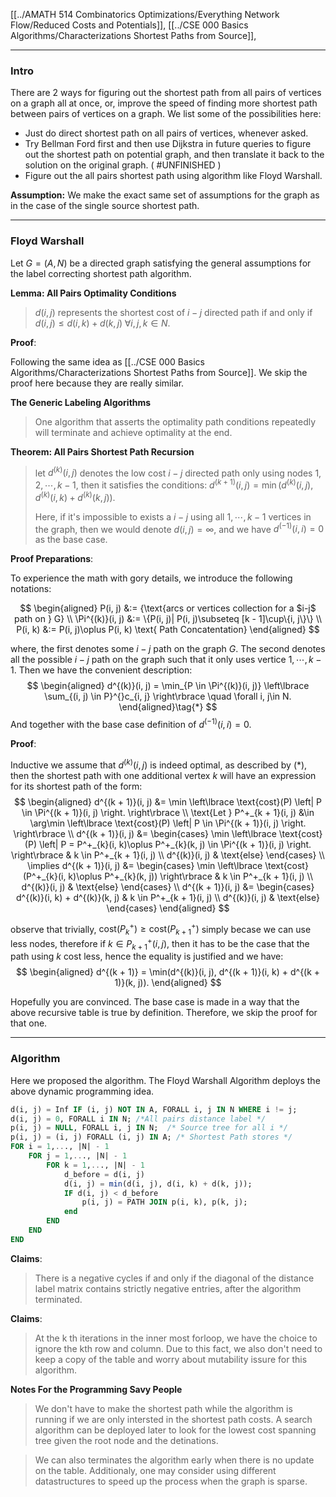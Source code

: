 [[../AMATH 514 Combinatorics Optimizations/Everything Network Flow/Reduced Costs and Potentials]], [[../CSE 000 Basics Algorithms/Characterizations Shortest Paths from Source]], 

---
### **Intro**

There are 2 ways for figuring out the shortest path from all pairs of vertices on a graph all at once, or, improve the speed of finding more shortest path between pairs of vertices on a graph. We list some of the possibilities here: 

- Just do direct shortest path on all pairs of vertices, whenever asked. 
- Try Bellman Ford first and then use Dijkstra in future queries to figure out the shortest path on potential graph, and then translate it back to the solution on the original graph. ( #UNFINISHED )
- Figure out the all pairs shortest path using algorithm like Floyd Warshall. 

**Assumption:** 
We make the exact same set of assumptions for the graph as in the case of the single source shortest path. 


----
### **Floyd Warshall**
Let $G = (A, N)$ be a directed graph satisfying the general assumptions for the label correcting shortest path algorithm. 

**Lemma: All Pairs Optimality Conditions**
>$d(i,j)$ represents the shortest cost of $i-j$ directed path if and only if $d(i, j) \le d(i, k) + d(k, j) \;\forall i, j, k \in N$. 

**Proof**: 

Following the same idea as [[../CSE 000 Basics Algorithms/Characterizations Shortest Paths from Source]]. We skip the proof here because they are really similar. 

**The Generic Labeling Algorithms**
> One algorithm that asserts the optimality path conditions repeatedly will terminate and achieve optimality at the end. 



**Theorem: All Pairs Shortest Path Recursion**
> let $d^{(k)}(i ,j)$ denotes the low cost $i-j$ directed path only using nodes $1, 2, \cdots, k - 1$, then it satisfies the conditions: 
> $d^{(k + 1)}(i, j) = \min(d^{(k)}(i, j), d^{(k)}(i, k) + d^{(k)}(k, j))$. 
> 
> Here, if it's impossible to exists a $i-j$ using all $1, \cdots, k - 1$ vertices in the graph, then we would denote $d(i, j) = \infty$, and we have $d^{(-1)}(i, i) = 0$ as the base case. 

**Proof Preparations**: 

To experience the math with gory details, we introduce the following notations: 

$$
\begin{aligned}
    P(i, j) &:= {\text{arcs or vertices collection for a $i-j$ path on } G}
    \\
    \Pi^{(k)}(i, j) &:= \{P(i, j)| P(i, j)\subseteq [k - 1]\cup\{i, j\}\}
    \\
    P(i, k) &:= P(i, j)\oplus P(i, k) \text{ Path Concatentation}
\end{aligned}
$$

where, the first denotes some $i-j$ path on the graph $G$. The second denotes all the possible $i-j$ path on the graph such that it only uses vertice $1, \cdots, k - 1$. Then we have the convenient description: 
$$
\begin{aligned}
    d^{(k)}(i, j) = \min_{P \in \Pi^{(k)}(i, j)} \left\lbrace
       \sum_{(i, j) \in P}^{}c_{i, j}
    \right\rbrace \quad \forall i, j\in N. 
\end{aligned}\tag{*}
$$
And together with the base case definition of $d^{(-1)}(i, i) = 0$. 

**Proof**: 

Inductive we assume that $d^{(k)}(i, j)$ is indeed optimal, as described by (*), then the shortest path with one additional vertex $k$ will have an expression for its shortest path of the form: 
$$
\begin{aligned}
    d^{(k + 1)}(i, j) &= \min 
    \left\lbrace
        \text{cost}(P)
        \left|
            P \in \Pi^{(k + 1)}(i, j) 
        \right.
    \right\rbrace
    \\
    \text{Let }
    P^+_{k + 1}(i, j) &\in \arg\min 
    \left\lbrace
        \text{cost}(P)
        \left|
            P \in \Pi^{(k + 1)}(i, j) 
        \right.
    \right\rbrace
    \\
    d^{(k + 1)}(i, j) &= 
    \begin{cases}
        \min 
        \left\lbrace
            \text{cost}(P)
            \left|
                P = P^+_{k}(i, k)\oplus P^+_{k}(k, j) \in \Pi^{(k + 1)}(i, j) 
            \right.
        \right\rbrace  
        & 
        k \in P^+_{k + 1}(i, j)  
        \\
        d^{(k)}(i, j) & \text{else}
    \end{cases}
    \\
    \implies 
    d^{(k + 1)}(i, j) &= 
    \begin{cases}
        \min 
        \left\lbrace
            \text{cost}(P^+_{k}(i, k)\oplus P^+_{k}(k, j))
        \right\rbrace  
        & 
        k \in P^+_{k + 1}(i, j)  
        \\
        d^{(k)}(i, j) & \text{else}
    \end{cases}
    \\
    d^{(k + 1)}(i, j) &= 
    \begin{cases}
        d^{(k)}(i, k) + d^{(k)}(k, j)
        & 
        k \in P^+_{k + 1}(i, j)  
        \\
        d^{(k)}(i, j) & \text{else}
    \end{cases}
\end{aligned}
$$

observe that trivially, $\text{cost}(P^+_{k}) \ge \text{cost}(P^+_{k + 1})$ simply becase we can use less nodes, therefore if $k \in P^+_{k + 1}(i ,j)$, then it has to be the case that the path using $k$ cost less, hence the equality is justified and we have: 
$$
\begin{aligned}
    d^{(k + 1)} = \min(d^{(k)}(i, j), d^{(k + 1)}(i, k) + d^{(k + 1)}(k, j)). 
\end{aligned}
$$

Hopefully you are convinced. The base case is made in a way that the above recursive table is true by definition. Therefore, we skip the proof for that one. 

----
### **Algorithm**

Here we proposed the algorithm. The Floyd Warshall Algorithm deploys the above dynamic programming idea. 

```SQL
d(i, j) = Inf IF (i, j) NOT IN A, FORALL i, j IN N WHERE i != j;
d(i, j) = 0, FORALL i IN N; /*All pairs distance label */
p(i, j) = NULL, FORALL i, j IN N;  /* Source tree for all i */ 
p(i, j) = (i, j) FORALL (i, j) IN A; /* Shortest Path stores */
FOR i = 1,..., |N| - 1
    FOR j = 1,..., |N| - 1
        FOR k = 1,..., |N| - 1
            d_before = d(i, j)
            d(i, j) = min(d(i, j), d(i, k) + d(k, j));
            IF d(i, j) < d_before
                p(i, j) = PATH JOIN p(i, k), p(k, j);
            end
        END
    END
END

```

**Claims**: 
> There is a negative cycles if and only if the diagonal of the distance label matrix contains strictly negative entries, after the algorithm terminated. 

**Claims**: 
> At the k th iterations in the inner most forloop, we have the choice to ignore the kth row and column. Due to this fact, we also don't need to keep a copy of the table and worry about mutability issure for this algorithm. 


**Notes For the Programming Savy People**
> We don't have to make the shortest path while the algorithm is running if we are only intersted in the shortest path costs. A search algorithm can be deployed later to look for the lowest cost spanning tree given the root node and the detinations. 

> We can also terminates the algorithm early when there is no update on the table. Additionaly, one may consider using different datastructures to speed up the process when the graph is sparse. 

